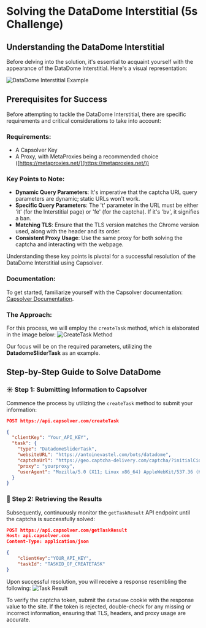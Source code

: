 # Solving the DataDome Interstitial (5s Challenge)

## Understanding the DataDome Interstitial
Before delving into the solution, it's essential to acquaint yourself with the appearance of the DataDome Interstitial. Here's a visual representation:

![DataDome Interstitial Example](https://assets.capsolver.com/prod/images/post/2023-11-21/da75346e-4300-451b-a80d-f0d78670db87.png)

## Prerequisites for Success
Before attempting to tackle the DataDome Interstitial, there are specific requirements and critical considerations to take into account:

### Requirements:
- A Capsolver Key
- A Proxy, with MetaProxies being a recommended choice ([https://metaproxies.net/](https://metaproxies.net/))

### Key Points to Note:
- **Dynamic Query Parameters**: It's imperative that the captcha URL query parameters are dynamic; static URLs won't work.
- **Specific Query Parameters**: The 't' parameter in the URL must be either 'it' (for the Interstitial page) or 'fe' (for the captcha). If it's 'bv', it signifies a ban.
- **Matching TLS**: Ensure that the TLS version matches the Chrome version used, along with the header and its order.
- **Consistent Proxy Usage**: Use the same proxy for both solving the captcha and interacting with the webpage.

Understanding these key points is pivotal for a successful resolution of the DataDome Interstitial using Capsolver.

### Documentation:
To get started, familiarize yourself with the Capsolver documentation: [Capsolver Documentation](https://docs.capsolver.com/guide/antibots/datadome.html).

### The Approach:
For this process, we will employ the `createTask` method, which is elaborated in the image below:
![CreateTask Method](https://assets.capsolver.com/prod/images/post/2023-05-11/3f9e93fd-ecdb-45d8-8c81-aff582c5b6fc.png)

Our focus will be on the required parameters, utilizing the **DatadomeSliderTask** as an example.

## Step-by-Step Guide to Solve DataDome

### ☀️ Step 1: Submitting Information to Capsolver
Commence the process by utilizing the `createTask` method to submit your information:

```JSON
POST https://api.capsolver.com/createTask

{
  "clientKey": "Your_API_KEY",
  "task": {
    "type": "DatadomeSliderTask",
    "websiteURL": "https://antoinevastel.com/bots/datadome",
    "captchaUrl": "https://geo.captcha-delivery.com/captcha/?initialCid=yourInitialCid&cid=yourCid&t=it&referer=https%3A%2F%2Fantoinevastel.com%2Fbots%2Fdatadome&s=YourSParam&e=youreParam",
    "proxy": "yourproxy",
    "userAgent": "Mozilla/5.0 (X11; Linux x86_64) AppleWebKit/537.36 (KHTML, like Gecko) Chrome/110.0.0.0 Safari/537.36"
  }
}
```

### 🎯 Step 2: Retrieving the Results
Subsequently, continuously monitor the `getTaskResult` API endpoint until the captcha is successfully solved:

```json
POST https://api.capsolver.com/getTaskResult
Host: api.capsolver.com
Content-Type: application/json

{
    "clientKey":"YOUR_API_KEY",
    "taskId": "TASKID_OF_CREATETASK"
}
```

Upon successful resolution, you will receive a response resembling the following:
![Task Result](https://assets.capsolver.com/prod/images/post/2023-05-11/af01f1dd-9a30-46b6-a536-b43129df8d1a.png)

To verify the captcha token, submit the `datadome` cookie with the response value to the site. If the token is rejected, double-check for any missing or incorrect information, ensuring that TLS, headers, and proxy usage are accurate.
